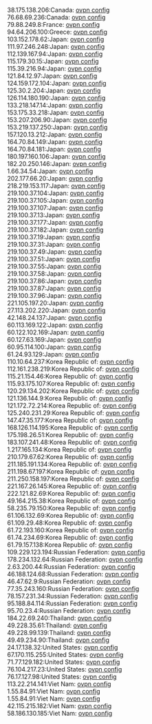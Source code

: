 38.175.138.206:Canada: [ovpn config](vpn/38_175_138_206.ovpn)  
76.68.69.236:Canada: [ovpn config](vpn/76_68_69_236.ovpn)  
79.88.249.8:France: [ovpn config](vpn/79_88_249_8.ovpn)  
94.64.206.100:Greece: [ovpn config](vpn/94_64_206_100.ovpn)  
103.152.178.62:Japan: [ovpn config](vpn/103_152_178_62.ovpn)  
111.97.246.248:Japan: [ovpn config](vpn/111_97_246_248.ovpn)  
112.139.167.94:Japan: [ovpn config](vpn/112_139_167_94.ovpn)  
115.179.30.15:Japan: [ovpn config](vpn/115_179_30_15.ovpn)  
115.39.216.94:Japan: [ovpn config](vpn/115_39_216_94.ovpn)  
121.84.12.97:Japan: [ovpn config](vpn/121_84_12_97.ovpn)  
124.159.172.104:Japan: [ovpn config](vpn/124_159_172_104.ovpn)  
125.30.2.204:Japan: [ovpn config](vpn/125_30_2_204.ovpn)  
126.114.180.190:Japan: [ovpn config](vpn/126_114_180_190.ovpn)  
133.218.147.14:Japan: [ovpn config](vpn/133_218_147_14.ovpn)  
153.175.33.218:Japan: [ovpn config](vpn/153_175_33_218.ovpn)  
153.207.206.90:Japan: [ovpn config](vpn/153_207_206_90.ovpn)  
153.219.137.250:Japan: [ovpn config](vpn/153_219_137_250.ovpn)  
157.120.13.212:Japan: [ovpn config](vpn/157_120_13_212.ovpn)  
164.70.84.149:Japan: [ovpn config](vpn/164_70_84_149.ovpn)  
164.70.84.181:Japan: [ovpn config](vpn/164_70_84_181.ovpn)  
180.197.160.106:Japan: [ovpn config](vpn/180_197_160_106.ovpn)  
182.20.250.146:Japan: [ovpn config](vpn/182_20_250_146.ovpn)  
1.66.34.54:Japan: [ovpn config](vpn/1_66_34_54.ovpn)  
202.177.66.20:Japan: [ovpn config](vpn/202_177_66_20.ovpn)  
218.219.153.117:Japan: [ovpn config](vpn/218_219_153_117.ovpn)  
219.100.37.104:Japan: [ovpn config](vpn/219_100_37_104.ovpn)  
219.100.37.105:Japan: [ovpn config](vpn/219_100_37_105.ovpn)  
219.100.37.107:Japan: [ovpn config](vpn/219_100_37_107.ovpn)  
219.100.37.13:Japan: [ovpn config](vpn/219_100_37_13.ovpn)  
219.100.37.177:Japan: [ovpn config](vpn/219_100_37_177.ovpn)  
219.100.37.182:Japan: [ovpn config](vpn/219_100_37_182.ovpn)  
219.100.37.19:Japan: [ovpn config](vpn/219_100_37_19.ovpn)  
219.100.37.31:Japan: [ovpn config](vpn/219_100_37_31.ovpn)  
219.100.37.49:Japan: [ovpn config](vpn/219_100_37_49.ovpn)  
219.100.37.51:Japan: [ovpn config](vpn/219_100_37_51.ovpn)  
219.100.37.55:Japan: [ovpn config](vpn/219_100_37_55.ovpn)  
219.100.37.58:Japan: [ovpn config](vpn/219_100_37_58.ovpn)  
219.100.37.86:Japan: [ovpn config](vpn/219_100_37_86.ovpn)  
219.100.37.87:Japan: [ovpn config](vpn/219_100_37_87.ovpn)  
219.100.37.96:Japan: [ovpn config](vpn/219_100_37_96.ovpn)  
221.105.197.20:Japan: [ovpn config](vpn/221_105_197_20.ovpn)  
27.113.202.220:Japan: [ovpn config](vpn/27_113_202_220.ovpn)  
42.148.24.137:Japan: [ovpn config](vpn/42_148_24_137.ovpn)  
60.113.169.122:Japan: [ovpn config](vpn/60_113_169_122.ovpn)  
60.122.102.169:Japan: [ovpn config](vpn/60_122_102_169.ovpn)  
60.127.63.169:Japan: [ovpn config](vpn/60_127_63_169.ovpn)  
60.95.114.100:Japan: [ovpn config](vpn/60_95_114_100.ovpn)  
61.24.93.129:Japan: [ovpn config](vpn/61_24_93_129.ovpn)  
110.10.64.237:Korea Republic of: [ovpn config](vpn/110_10_64_237.ovpn)  
112.161.238.219:Korea Republic of: [ovpn config](vpn/112_161_238_219.ovpn)  
115.21.154.46:Korea Republic of: [ovpn config](vpn/115_21_154_46.ovpn)  
115.93.175.107:Korea Republic of: [ovpn config](vpn/115_93_175_107.ovpn)  
120.29.134.202:Korea Republic of: [ovpn config](vpn/120_29_134_202.ovpn)  
121.136.144.9:Korea Republic of: [ovpn config](vpn/121_136_144_9.ovpn)  
121.172.72.214:Korea Republic of: [ovpn config](vpn/121_172_72_214.ovpn)  
125.240.231.29:Korea Republic of: [ovpn config](vpn/125_240_231_29.ovpn)  
147.47.35.177:Korea Republic of: [ovpn config](vpn/147_47_35_177.ovpn)  
168.126.114.195:Korea Republic of: [ovpn config](vpn/168_126_114_195.ovpn)  
175.198.26.51:Korea Republic of: [ovpn config](vpn/175_198_26_51.ovpn)  
183.107.241.48:Korea Republic of: [ovpn config](vpn/183_107_241_48.ovpn)  
1.217.165.134:Korea Republic of: [ovpn config](vpn/1_217_165_134.ovpn)  
210.179.67.62:Korea Republic of: [ovpn config](vpn/210_179_67_62.ovpn)  
211.185.191.134:Korea Republic of: [ovpn config](vpn/211_185_191_134.ovpn)  
211.198.67.197:Korea Republic of: [ovpn config](vpn/211_198_67_197.ovpn)  
211.250.158.197:Korea Republic of: [ovpn config](vpn/211_250_158_197.ovpn)  
221.167.26.145:Korea Republic of: [ovpn config](vpn/221_167_26_145.ovpn)  
222.121.82.69:Korea Republic of: [ovpn config](vpn/222_121_82_69.ovpn)  
49.164.215.38:Korea Republic of: [ovpn config](vpn/49_164_215_38.ovpn)  
58.235.79.150:Korea Republic of: [ovpn config](vpn/58_235_79_150.ovpn)  
61.106.132.69:Korea Republic of: [ovpn config](vpn/61_106_132_69.ovpn)  
61.109.29.48:Korea Republic of: [ovpn config](vpn/61_109_29_48.ovpn)  
61.72.193.160:Korea Republic of: [ovpn config](vpn/61_72_193_160.ovpn)  
61.74.234.69:Korea Republic of: [ovpn config](vpn/61_74_234_69.ovpn)  
61.79.157.138:Korea Republic of: [ovpn config](vpn/61_79_157_138.ovpn)  
109.229.123.194:Russian Federation: [ovpn config](vpn/109_229_123_194.ovpn)  
178.234.132.64:Russian Federation: [ovpn config](vpn/178_234_132_64.ovpn)  
2.63.200.44:Russian Federation: [ovpn config](vpn/2_63_200_44.ovpn)  
46.188.124.68:Russian Federation: [ovpn config](vpn/46_188_124_68.ovpn)  
46.47.62.9:Russian Federation: [ovpn config](vpn/46_47_62_9.ovpn)  
77.35.243.160:Russian Federation: [ovpn config](vpn/77_35_243_160.ovpn)  
78.157.231.34:Russian Federation: [ovpn config](vpn/78_157_231_34.ovpn)  
95.188.84.114:Russian Federation: [ovpn config](vpn/95_188_84_114.ovpn)  
95.70.23.4:Russian Federation: [ovpn config](vpn/95_70_23_4.ovpn)  
184.22.69.240:Thailand: [ovpn config](vpn/184_22_69_240.ovpn)  
49.228.35.61:Thailand: [ovpn config](vpn/49_228_35_61.ovpn)  
49.228.99.139:Thailand: [ovpn config](vpn/49_228_99_139.ovpn)  
49.49.234.90:Thailand: [ovpn config](vpn/49_49_234_90.ovpn)  
24.17.138.32:United States: [ovpn config](vpn/24_17_138_32.ovpn)  
67.170.115.255:United States: [ovpn config](vpn/67_170_115_255.ovpn)  
71.77.129.182:United States: [ovpn config](vpn/71_77_129_182.ovpn)  
76.104.217.23:United States: [ovpn config](vpn/76_104_217_23.ovpn)  
76.17.127.98:United States: [ovpn config](vpn/76_17_127_98.ovpn)  
113.22.214.141:Viet Nam: [ovpn config](vpn/113_22_214_141.ovpn)  
1.55.84.91:Viet Nam: [ovpn config](vpn/1_55_84_91.ovpn)  
1.55.84.91:Viet Nam: [ovpn config](vpn/1_55_84_91.ovpn)  
42.115.215.182:Viet Nam: [ovpn config](vpn/42_115_215_182.ovpn)  
58.186.130.185:Viet Nam: [ovpn config](vpn/58_186_130_185.ovpn)  
